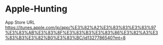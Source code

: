 # Apple-Hunting

App Store URL
https://itunes.apple.com/jp/app/%E3%82%A2%E3%83%83%E3%83%97%E3%83%AB%E3%83%8F%E3%83%B3%E3%83%86%E3%82%A3%E3%83%B3%E3%82%B0%E3%83%BC/id1327786540?mt=8
